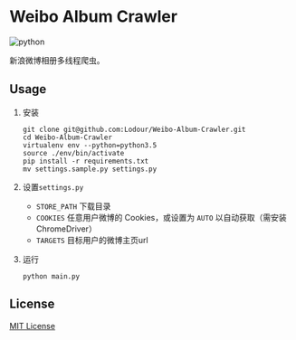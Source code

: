 # Weibo Album Crawler 
![python](https://img.shields.io/badge/python-3.5-ff69b4.svg)

新浪微博相册多线程爬虫。

## Usage
1. 安装

    ```shell
    git clone git@github.com:Lodour/Weibo-Album-Crawler.git
    cd Weibo-Album-Crawler
    virtualenv env --python=python3.5
    source ./env/bin/activate
    pip install -r requirements.txt
    mv settings.sample.py settings.py
    ```

2. 设置`settings.py`

    * `STORE_PATH` 下载目录
    * `COOKIES` 任意用户微博的 Cookies，或设置为 `AUTO` 以自动获取（需安装 ChromeDriver）
    * `TARGETS` 目标用户的微博主页url

3. 运行

    `python main.py`

## License
[MIT License](https://github.com/Lodour/Weibo-Album-Crawler/blob/master/LICENSE)
